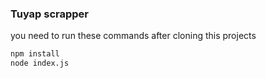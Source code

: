 ### Tuyap scrapper

you need to run these commands after cloning this projects
```bash
npm install 
node index.js
```
